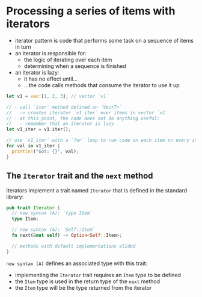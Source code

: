 # Processing a series of items with iterators

- iterator pattern is code that performs some task on a sequence of items in turn
- an iterator is responsible for:
  - the logic of iterating over each item
  - determining when a sequence is finished
- an iterator is lazy:
  - it has no effect until...
  - ...the code calls methods that consume the iterator to use it up

```rust
let v1 = vec![1, 2, 3]; // vector `v1`

// - call `iter` method defined on `Vec<T>`
//   -> creates iterator `v1_iter` over items in vector `v1`
// - at this point, the code does not do anything useful;
//   - remember that an iterator is lazy
let v1_iter = v1.iter();

// use `v1_iter` with a `for` loop to run code on each item on every iteration
for val in v1_iter {
  println!("Got: {}", val);
}
```

## The `Iterator` trait and the `next` method

Iterators implement a trait named `Iterator` that is defined in the standard library:

```rust
pub trait Iterator {
  // new syntax (A): `type Item`
  type Item;

  // new syntax (A): `Self::Item`
  fn next(&mut self) -> Option<Self::Item>;

  // methods with default implementations elided
}
```

`new syntax (A)` defines an associated type with this trait:

- implementing the `Iterator` trait requires an `Item` type to be defined
- the `Item` type is used in the return type of the `next` method
- the `Item` type will be the type returned from the iterator
